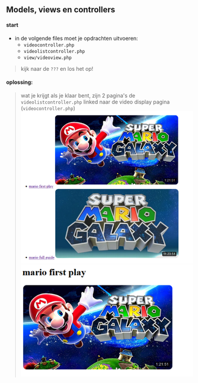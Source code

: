 ## Models, views en controllers

#### start


- in de volgende files moet je opdrachten uitvoeren:
    - `videocontroller.php`
    - `videolistcontroller.php`
    - `view/videoview.php`


> kijk naar de `???` en los het op!


#### oplossing:

> wat je krijgt als je klaar bent, zijn 2 pagina's 
> de `videolistcontroller.php` linked naar de video display pagina (`videocontroller.php`)
> ![](img/oplossing1.PNG)
> ![](img/oplossing2.PNG)